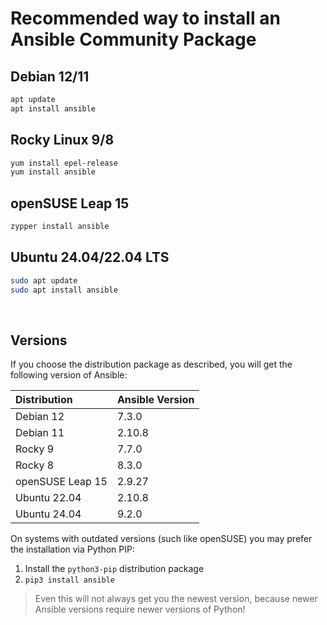 # Recommended way to install an Ansible Community Package

## Debian 12/11

```sh
apt update
apt install ansible
```


## Rocky Linux 9/8

```sh
yum install epel-release
yum install ansible
```


##  openSUSE Leap 15

```sh
zypper install ansible
```

## Ubuntu 24.04/22.04 LTS

```sh
sudo apt update
sudo apt install ansible
```

<br/>

## Versions

If you choose the distribution package as described, you will get the
following version of Ansible:

| Distribution | Ansible Version |
|:---|---|
|Debian 12|7.3.0|
|Debian 11|2.10.8|
|Rocky 9|7.7.0|
|Rocky 8|8.3.0|
|openSUSE Leap 15|2.9.27|
|Ubuntu 22.04|2.10.8|
|Ubuntu 24.04|9.2.0|

On systems with outdated versions (such like openSUSE) you may prefer the
installation via Python PIP:

1. Install the `python3-pip` distribution package
2. `pip3 install ansible`

> Even this will not always get you the newest version, because newer Ansible
> versions require newer versions of Python!